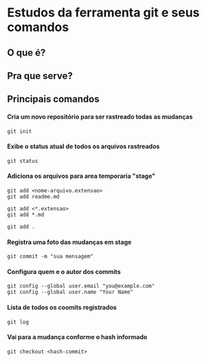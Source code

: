 # Estudos da ferramenta git e seus comandos 

## O que é?

## Pra que serve?

## Principais comandos

#### Cria um novo repositório para ser rastreado todas as mudanças 
```shell
git init
```

#### Exibe o status atual de todos os arquivos rastreados 
```shell
git status
```

####  Adiciona os arquivos para area temporaria "stage"
```shell
git add <nome-arquivo.extensao>
git add readme.md

git add <*.extensao>
git add *.md

git add . 
```

####  Registra uma foto das mudanças em stage 
```shell
git commit -m "sua mensagem"
```

####  Configura quem e o autor dos commits
```shell
git config --global user.email "you@example.com"
git config --global user.name "Your Name"
```

####  Lista de todos os coomits registrados
```shell
git log
```

####  Vai para a mudança conforme o hash informado
```shell
git checkout <hash-commit>
```